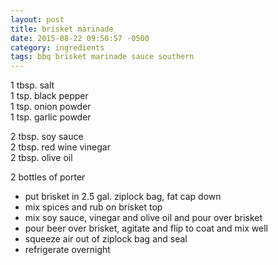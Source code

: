 ```yaml
---
layout: post
title: brisket marinade
date: 2015-08-22 09:50:57 -0500
category: ingredients
tags: bbq brisket marinade sauce southern
---
```

1 tbsp. salt  
1 tsp. black pepper  
1 tsp. onion powder  
1 tsp. garlic powder  
  
2 tbsp. soy sauce  
2 tbsp. red wine vinegar  
2 tbsp. olive oil  
  
2 bottles of porter  

  * put brisket in 2.5 gal. ziplock bag, fat cap down
  * mix spices and rub on brisket top
  * mix soy sauce, vinegar and olive oil and pour over brisket
  * pour beer over brisket, agitate and flip to coat and mix well
  * squeeze air out of ziplock bag and seal
  * refrigerate overnight


